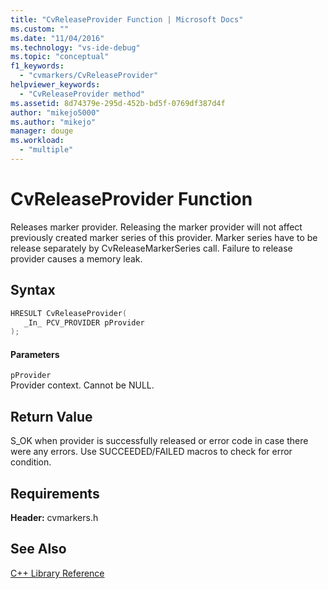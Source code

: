 ```yaml
---
title: "CvReleaseProvider Function | Microsoft Docs"
ms.custom: ""
ms.date: "11/04/2016"
ms.technology: "vs-ide-debug"
ms.topic: "conceptual"
f1_keywords: 
  - "cvmarkers/CvReleaseProvider"
helpviewer_keywords: 
  - "CvReleaseProvider method"
ms.assetid: 8d74379e-295d-452b-bd5f-0769df387d4f
author: "mikejo5000"
ms.author: "mikejo"
manager: douge
ms.workload: 
  - "multiple"
---
```

# CvReleaseProvider Function
Releases marker provider. Releasing the marker provider will not affect previously created marker series of this provider. Marker series have to be release separately by CvReleaseMarkerSeries call. Failure to release provider causes a memory leak.  
  
## Syntax  
  
```C  
HRESULT CvReleaseProvider(  
   _In_ PCV_PROVIDER pProvider  
);  
```  
  
#### Parameters  
 `pProvider`  
 Provider context. Cannot be NULL.  
  
## Return Value  
 S_OK when provider is successfully released or error code in case there were any errors. Use SUCCEEDED/FAILED macros to check for error condition.  
  
## Requirements  
 **Header:** cvmarkers.h  
  
## See Also  
 [C++ Library Reference](../profiling/cpp-library-reference.md)